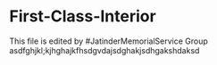 # First-Class-Interior
This file is edited by #JatinderMemorialService Group
asdfghjkl;kjhghajkfhsdgvdajsdghakjsdhgakshdaksd
